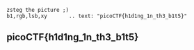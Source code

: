 ```
zsteg the picture ;)
b1,rgb,lsb,xy       .. text: "picoCTF{h1d1ng_1n_th3_b1t5}"
```

## picoCTF{h1d1ng_1n_th3_b1t5}
